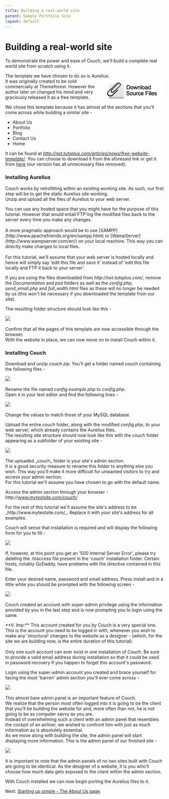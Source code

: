 ```yaml
---
title: Building a real-world site
parent: Sample Portfolio Site
layout: default
---
```


# Building a real-world site

To demonstrate the power and ease of Couch, we'll build a complete real world site from scratch using it.

The template we have chosen to do so is Aurelius.[<img alt="" src="../../assets/img/contents/download.png" style="border: 0; float: right;"/>](http://www.couchcms.com/docs/code/Aurelius.zip)<br/>
It was originally created to be sold commercially at Themeforest. However the author later on changed his mind and very graciously released it as a free template.

We chose this template because it has almost all the sections that you'll come across while building a similar site -

* About Us
* Portfolio
* Blog
* Contact Us
* Home

It can be found at [_http&#58;//net.tutsplus.com/articles/news/free-website-template/_](http://net.tutsplus.com/articles/news/free-website-template/). You can choose to download it from the aforesaid link or get it from [here](http://www.couchcms.com/docs/code/Aurelius.zip) (our version has all unnecessary files removed).

### Installing Aurelius

Couch works by retrofitting within an existing working site. As such, our first step will be to get the static Aurelius site working.<br/>
Unzip and upload all the files of Aurelius to your web server.

<p class="notice">
    You can use any hosted space that you might have for the purpose of this tutorial. However that would entail FTP'ing the modified files back to the server every time you make any changes.<br/>
    <br/>
    A more pragmatic approach would be to use [XAMPP](http://www.apachefriends.org/en/xampp.html) or [WampServer](http://www.wampserver.com/en/) on your local machine. This way you can directly make changes to local files.<br/>
    <br/>
    For this tutorial, we'll assume that your web server is hosted locally and hence will simply say 'edit this file and save it' instead of 'edit this file locally and FTP it back to your server'.
</p>

If you are using the files downloaded from _http&#58;//net.tutsplus.com/_, remove the _Documentation_ and _psd_ folders as well as the _config.php_, *send\_email.php* and *full\_width.html* files as these will no longer be needed by us (this won't be necessary if you downloaded the template from our site).

The resulting folder structure should look like this -

![](../../../../assets/img/contents/portfolio-site-1.gif)

Confirm that all the pages of this template are now accessible through the browser.<br/>
With the website in place, we can now move on to install Couch within it.

### Installing Couch

Download and unzip _couch.zip_. You'll get a folder named _couch_ containing the following files -

![](../../../../assets/img/contents/portfolio-site-2.gif)

Rename the file named _config.example.php_ to _config.php_.<br/>
Open it in your text editor and find the following lines -

![](../../../../assets/img/contents/portfolio-site-3.png)

Change the values to match those of your MySQL database.

Upload the entire _couch_ folder, along with the modified _config.php_, to your web server, which already contains the Aurelius files.<br/>
The resulting site structure should now look like this with the _couch_ folder appearing as a subfolder of your existing site -

![](../../../../assets/img/contents/portfolio-site-4.png)

<p class="notice">
    The uploaded _couch_ folder is your site's admin section.<br/>
    It is a good security measure to rename this folder to anything else you wish. This way you'll make it more difficult for unwanted visitors to try and access your admin section.<br/>
    For this tutorial we'll assume you have chosen to go with the default name.
</p>

Access the admin section through your browser - _http&#58;//www.mytestsite.com/couch/_

<p class="success">For the rest of this tutorial we'll assume the site's address to be _http&#58;//www.mytestsite.com/_. Replace it with your site's address for all examples.</p>

Couch will sense that installation is required and will display the following form for you to fill -

![](../../../../assets/img/contents/portfolio-site-5.jpg)

<p class="notice">If, however, at this point you get an '500 Internal Server Error', please try deleting the .htaccess file present in the 'couch' installation folder. Certain hosts, notably GoDaddy, have problems with the directive contained in this file.</p>

Enter your desired name, password and email address. Press install and in a little while you should be prompted with the following screen -

![](../../../../assets/img/contents/portfolio-site-6.jpg)

Couch created an account with super-admin privilege using the information provided by you in the last step and is now prompting you to login using the same.

<p class="error">
    **V. Imp:** This account created for you by Couch is a very special one. This is the account you need to be logged in with, whenever you wish to make any 'structural' changes to the website as a designer - (which, for the site we are building now, is the entire duration of this tutorial).<br/>
    <br/>
    Only one such account can ever exist in one installation of Couch. Be sure to provide a valid email address during installation so that it could be used in password recovery if you happen to forget this account's password.
</p>

Login using the super-admin account you created and brace yourself for facing the most 'barren' admin section you'll ever come across -

![](../../../../assets/img/contents/portfolio-site-7.jpg)

This almost bare admin panel is an important feature of Couch.<br/>
We realize that the person most often logged into it is going to be the client that you'll be building the website for and, more often than not, he is not going to be as computer savvy as you are.<br/>
Instead of overwhelming such a client with an admin panel that resembles the cockpit of an airliner, we wished to confront him with just as much information as is absolutely essential.<br/>
As we move along with building the site, the admin panel will start displaying more information. This is the admin panel of our finished site -

![](../../../../assets/img/contents/portfolio-site-8.png)

It is important to note that the admin panels of no two sites built with Couch are going to be identical. As the designer of a website, it is you who'll choose how much data gets exposed to the client within the admin section.

With Couch installed we can now begin porting the Aurelius files to it.

Next: [Starting up simple - The About Us page](../../about-us.html).
